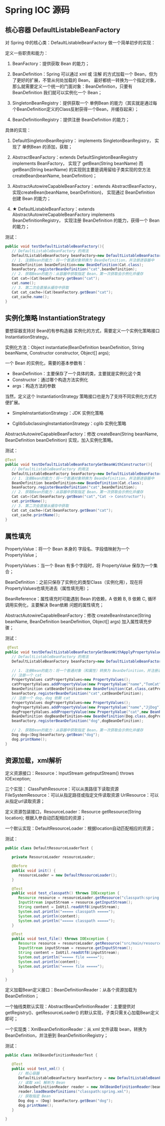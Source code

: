 # Spring IOC 源码

## 核心容器 DefaultListableBeanFactory

对 Spring 中的核心类：DefaultListableBeanFactory 做一个简单初步的实现：

定义一些职责和能力：

1. BeanFactory：提供获取 Bean 的能力；

2. BeanDefinition：Spring 可以通过 xml 或 注解 的方式加载一个 Bean，但为了更好的扩展，不管从何处加载的 Bean， 最好都统一转换为一个指定对象，
   那么就需要定义一个统一的门面对象：BeanDefinition，只要有 BeanDefinition 我们就可以实例化一个 Bean；

3. SingletonBeanRegistry：提供获取一个 单例Bean 的能力（其实就是通过每个BeanDefinition定义的Class反射获得一个Bean，并缓存起来）；

4. BeanDefinitionRegistry：提供注册 BeanDefinition 的能力；

具体的实现：

1. DefaultSingletonBeanRegistry： implements SingletonBeanRegistry， 实现了 单例Bean 的添加，获取；

2. AbstractBeanFactory：extends DefaultSingletonBeanRegistry implements BeanFactory， 实现了 getBean(String beanName)
   而 getBean(String beanName) 的实现则主要是调用留给子类实现的空方法 createBean(beanName, beanDefinition)；

3. AbstractAutowireCapableBeanFactory：extends AbstractBeanFactory，实现createBean(beanName, beanDefinition)， 实现通过
   BeanDefinition 创建 Bean 的能力；

4. ★ DefaultListableBeanFactory：extends AbstractAutowireCapableBeanFactory implements BeanDefinitionRegistry， 实现注册
   BeanDefinition 的能力，获得一个 Bean 的能力；

测试：

```java
public void testDefaultListableBeanFactory(){
   // DefaultListableBeanFactory 的用法
   DefaultListableBeanFactory beanFactory=new DefaultListableBeanFactory();
   // 1. 注册Bean的能力：将一个普通对象转换为 BeanDefinition，并注册进容器中
   BeanDefinition beanDefinition=new BeanDefinition(Cat.class);
   beanFactory.registerBeanDefinition("cat",beanDefinition);
   // 2. 获取Bean的能力：从容器中获取指定 Bean，第一次获取会示例化并缓存
   Cat cat=(Cat)beanFactory.getBean("cat");
   cat.name();
   // 3. 第二次会直接从缓存中获取
   Cat cat_cache=(Cat)beanFactory.getBean("cat");
   cat_cache.name();
}
```

## 实例化策略 InstantiationStrategy

要想容器支持对 Bean的有参构造器 实例化的方式，需要定义一个实例化策略接口 InstantiationStrategy。

实例化方法：Object instantiatie(BeanDefinition beanDefinition, String beanName, Constructor constructor, Object[] args);

一个 Bean 的实例化，需要的基本参数有：

- BeanDefinition：主要保存了一个具体的类，主要就是实例化这个类
- Constructor：通过哪个构造方法实例化
- args：构造方法的参数

当然，定义这个 InstantiationStrategy 策略接口也是为了支持不同实例化方式方便扩展。

- SimpleInstantiationStrategy：JDK 实例化策略

- CglibSubclassingInstantiationStrategy：cglib 实例化策略

AbstractAutowireCapableBeanFactory：修改 createBean(String beanName, BeanDefinition beanDefinition) 实现，加入实例化策略。

测试：

```java
@Test
public void testDefaultListableBeanFactoryGetBeanWithConstructor(){
   // DefaultListableBeanFactory 的用法
   DefaultListableBeanFactory beanFactory=new DefaultListableBeanFactory();
   // 1. 注册Bean的能力：将一个普通对象转换为 BeanDefinition，并注册进容器中
   BeanDefinition beanDefinition=new BeanDefinition(Cat.class);
   beanFactory.registerBeanDefinition("cat",beanDefinition);
   // 2. 获取Bean的能力：从容器中获取指定 Bean，第一次获取会示例化并缓存
   Cat cat=(Cat)beanFactory.getBean("cat","Cat -> Constructor");
   cat.printName();
   // 3. 第二次会直接从缓存中获取
   Cat cat_cache=(Cat)beanFactory.getBean("cat");
   cat_cache.printName();
}
```

## 属性填充

PropertyValue：将一个 Bean 本身的 字段名、字段值映射为一个 PropertyValue；

PropertyValues：当一个 Bean 有多个字段时，将 PropertyValue 保存为一个集合；

BeanDefinition：之前只保存了实例化的类型Class（实例化用），现在将PropertyValues也填充进去（属性填充用）；

BeanReference：属性填充时可能遇到 Bean 的依赖，A 依赖 B, B 依赖 C, 循环调用实例化，主要解决 Bean依赖 问题的属性填充；

AbstractAutowireCapableBeanFactory：修改 createBeanInstance(String beanName, BeanDefinition beanDefinition, Object[] args)
加入属性填充步骤；

测试：

```java
 @Test
public void testDefaultListableBeanFactoryGetBeanWithApplyPropertyValues(){
   // DefaultListableBeanFactory 的用法
   DefaultListableBeanFactory beanFactory=new DefaultListableBeanFactory();
   
   // 1. 注册Bean的能力：将一个普通对象（和属性）转换为 BeanDefinition，并注册进容器中
   // 注册一个 cat
   PropertyValues catPropertyValues=new PropertyValues();
   catPropertyValues.addPropertyValue(new PropertyValue("name","TomCat"));
   BeanDefinition catBeanDefinition=new BeanDefinition(Cat.class,catPropertyValues);
   beanFactory.registerBeanDefinition("cat",catBeanDefinition);
   // 注册一个 dog，dog 依赖 cat
   PropertyValues dogPropertyValues=new PropertyValues();
   dogPropertyValues.addPropertyValue(new PropertyValue("name","JjDog"));
   dogPropertyValues.addPropertyValue(new PropertyValue("cat",new BeanReference("cat")));
   BeanDefinition dogBeanDefinition=new BeanDefinition(Dog.class,dogPropertyValues);
   beanFactory.registerBeanDefinition("dog",dogBeanDefinition);
   
   // 2. 获取Bean的能力：从容器中获取指定 Bean，第一次获取会示例化并缓存
   Dog dog=(Dog)beanFactory.getBean("dog");
   dog.printName();
}
```

## 资源加载，xml解析

定义资源接口：Resource：InputStream getInputStream() throws IOException;

三个实现： ClassPathResource：可以从类路径下读取资源 FileSystemResource：可以从指定路径或指定文件读取资源 UrlResource：可以从指定url读取资源；

定义资源包装接口，ResourceLoader：Resource getResource(String location); 根据入参自动匹配相应的资源；

一个默认实现：DefaultResourceLoader：根据location自动匹配相应的资源；

测试：

```java
public class DefaultResourceLoaderTest {

   private ResourceLoader resourceLoader;

   @Before
   public void init() {
      resourceLoader = new DefaultResourceLoader();
   }

   @Test
   public void test_classpath() throws IOException {
      Resource resource = resourceLoader.getResource("classpath:spring.xml");
      InputStream inputStream = resource.getInputStream();
      String content = IoUtil.readUtf8(inputStream);
      System.out.println("===== classpath =====");
      System.out.println(content);
      System.out.println("===== classpath =====");
   }

   @Test
   public void test_file() throws IOException {
      Resource resource = resourceLoader.getResource("src/main/resources/spring.xml");
      InputStream inputStream = resource.getInputStream();
      String content = IoUtil.readUtf8(inputStream);
      System.out.println("===== file =====");
      System.out.println(content);
      System.out.println("===== file =====");
   }

}
```

定义加载Bean定义接口：BeanDefinitionReader：从各个资源加载为 BeanDefinition；

一个抽线类默认实现：AbstractBeanDefinitionReader：主要提供对 getRegistry()、getResourceLoader() 的默认实现，子类只需关心加载Bean定义即可；

一个实现类：XmlBeanDefinitionReader：从 xml 文件读取 bean，转换为 BeanDefinition，并注册到 BeanDefinitionRegistry；

测试：

```java
public class XmlBeanDefinitionReaderTest {

   @Test
   public void test_xml() {
      // 核心容器
      DefaultListableBeanFactory beanFactory = new DefaultListableBeanFactory();
      // 读取 xml 解析为 Bean
      XmlBeanDefinitionReader reader = new XmlBeanDefinitionReader(beanFactory);
      reader.loadBeanDefinitions("classpath:spring.xml");
      // 获取指定 Bean
      Dog dog = (Dog) beanFactory.getBean("dog");
      dog.printName();
   }

}
```

